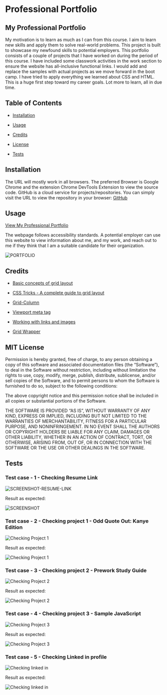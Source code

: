 # Professional Portfolio

## My Professional Portfolio

My motivation is to learn as much as I can from this course. I aim to learn new skills and apply them to solve real-world problems. This project is built to showcase my newfound skills to potential employers. This portfolio consists of a couple of projects that I have worked on during the period of this course. I have included some classwork activities in the work section to ensure the website has all-inclusive functional links. I would add and replace the samples with actual projects as we move forward in the boot camp. I have tried to apply everything we learned about CSS and HTML. This is a huge first step toward my career goals. Lot more to learn, all in due time.

## Table of Contents

- [Installation](#installation)

- [Usage](#usage)

- [Credits](#credits)

- [License](#license)

- [Tests](#tests)

## Installation

The URL will mostly work in all browsers. The preferred Browser is Google Chrome and the extension Chrome DevTools Extension to view the source code. GitHub is a cloud service for projects/repositories. You can simply visit the URL to view the repository in your browser: [GitHub](https://github.com/hafsah1976/hafsah-professional-portfolio)

## Usage

[View My Professional Portfolio](https://hafsah1976.github.io/hafsah-professional-portfolio/)

The webpage follows accessibility standards. A potential employer can use this website  to view information about me, and my work, and reach out to me if they think that I am a suitable candidate for their organization.

![PORTFOLIO](assets/images/update-portfolio.png)

## Credits

- [Basic concepts of grid layout](https://developer.mozilla.org/en-US/docs/Web/CSS/CSS_Grid_Layout/Basic_Concepts_of_Grid_Layout)

- [CSS Tricks - A complete guide to grid layout](https://css-tricks.com/snippets/css/complete-guide-grid/)

- [Grid-Column](https://developer.mozilla.org/en-US/docs/Web/CSS/grid-column)

- [Viewport meta tag](https://developer.mozilla.org/en-US/docs/Web/HTML/Viewport_meta_tag)

- [Working with links and images](https://codecoda.com/en/blog/entry/css-working-with-links-and-images)

- [Grid Wrapper](https://developer.mozilla.org/en-US/docs/Web/CSS/Layout_cookbook/Grid_wrapper)

## MIT License

Permission is hereby granted, free of charge, to any person obtaining a copy of this software and associated documentation files (the “Software”), to deal in the Software without restriction, including without limitation the rights to use, copy, modify, merge, publish, distribute, sublicense, and/or sell copies of the Software, and to permit persons to whom the Software is furnished to do so, subject to the following conditions:

The above copyright notice and this permission notice shall be included in all copies or substantial portions of the Software.

THE SOFTWARE IS PROVIDED “AS IS”, WITHOUT WARRANTY OF ANY KIND, EXPRESS OR IMPLIED, INCLUDING BUT NOT LIMITED TO THE WARRANTIES OF MERCHANTABILITY, FITNESS FOR A PARTICULAR PURPOSE, AND NONINFRINGEMENT. IN NO EVENT SHALL THE AUTHORS OR COPYRIGHT HOLDERS BE LIABLE FOR ANY CLAIM, DAMAGES OR OTHER LIABILITY, WHETHER IN AN ACTION OF CONTRACT, TORT, OR OTHERWISE, ARISING FROM, OUT OF, OR IN CONNECTION WITH THE SOFTWARE OR THE USE OR OTHER DEALINGS IN THE SOFTWARE.

## Tests

### Test case - 1 - Checking Resume Link

![SCREENSHOT-RESUME-LINK](assets/images/CHECKING-RESUME-LINK.png)

Result as expected:

![SCREENSHOT](assets/images/RESUME.png)

### Test case - 2 - Checking project 1 - Odd Quote Out: Kanye Edition

![Checking Project 1](assets/images/OQO-KE.png)

Result as expected:

![Checking Project 1](assets/images/project-1-result.png)

### Test case - 3 - Checking project 2 - Prework Study Guide

![Checking Project 2](assets/images/project-2.png)

Result as expected:

![Checking Project 2](assets/images/project-2-result.png)

### Test case - 4 - Checking project 3 - Sample JavaScript

![Checking Project 3](assets/images/project-3.png)

Result as expected:

![Checking Project 3](assets/images/project-3-result.png)

### Test case - 5 - Checking Linked in profile

![Checking linked in](assets/images/linked-in.png)

Result as expected:

![Checking linked in](assets/images/linked-in-result.png)
